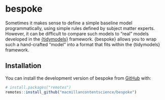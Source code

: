 
<!-- README.md is generated from README.Rmd. Please edit that file -->

# bespoke

<!-- badges: start -->
<!-- badges: end -->

Sometimes it makes sense to define a simple baseline model
programmatically, using simple rules defined by subject matter experts.
However, it can be difficult to compare such models to “real” models
developed in the [{tidymodels}](https://www.tidymodels.org/) framework.
{bespoke} allows you to wrap such a hand-crafted “model” into a format
that fits within the {tidymodels} framework.

## Installation

You can install the development version of bespoke from
[GitHub](https://github.com/) with:

``` r
# install.packages("remotes")
remotes::install_github("macmillancontentscience/bespoke")
```
